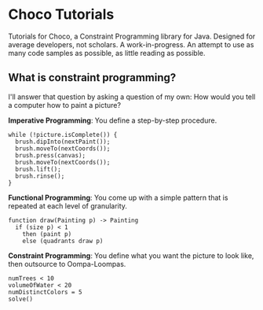 # Choco Tutorials

Tutorials for Choco, a Constraint Programming library for Java. Designed for average developers, not scholars. A work-in-progress. An attempt to use as many code samples as possible, as little reading as possible.

## What is constraint programming?

I'll answer that question by asking a question of my own: How would you tell a computer how to paint a picture?

**Imperative Programming**: You define a step-by-step procedure.

    while (!picture.isComplete()) {
      brush.dipInto(nextPaint());
      brush.moveTo(nextCoords());
      brush.press(canvas);
      brush.moveTo(nextCoords());
      brush.lift();
      brush.rinse();
    }

**Functional Programming**: You come up with a simple pattern that is repeated at each level of granularity.

    function draw(Painting p) -> Painting
      if (size p) < 1
        then (paint p)
        else (quadrants draw p)

**Constraint Programming**: You define what you want the picture to look like, then outsource to Oompa-Loompas.

    numTrees < 10
    volumeOfWater < 20
    numDistinctColors = 5
    solve()

